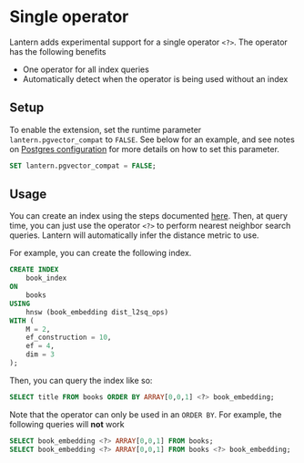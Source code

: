# Single operator

Lantern adds experimental support for a single operator `<?>`. The operator has the following benefits

- One operator for all index queries
- Automatically detect when the operator is being used without an index

## Setup

To enable the extension, set the runtime parameter `lantern.pgvector_compat` to `FALSE`. See below for an example, and see notes on [Postgres configuration](/docs/develop/postgres) for more details on how to set this parameter.

```sql
SET lantern.pgvector_compat = FALSE;
```

## Usage

You can create an index using the steps documented [here](/docs/develop/index). Then, at query time, you can just use the operator `<?>` to perform nearest neighbor search queries. Lantern will automatically infer the distance metric to use.

For example, you can create the following index.

```sql
CREATE INDEX
    book_index
ON
    books
USING
    hnsw (book_embedding dist_l2sq_ops)
WITH (
    M = 2,
    ef_construction = 10,
    ef = 4,
    dim = 3
);
```

Then, you can query the index like so:

```sql
SELECT title FROM books ORDER BY ARRAY[0,0,1] <?> book_embedding;
```

Note that the operator can only be used in an `ORDER BY`. For example, the following queries will **not** work

```sql
SELECT book_embedding <?> ARRAY[0,0,1] FROM books;
SELECT book_embedding <?> ARRAY[0,0,1] FROM books <?> book_embedding;
```

